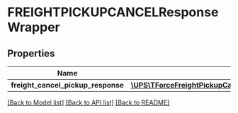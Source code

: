 # FREIGHTPICKUPCANCELResponseWrapper

## Properties
Name | Type | Description | Notes
------------ | ------------- | ------------- | -------------
**freight_cancel_pickup_response** | [**\UPS\TForceFreightPickupCancel\TForceFreightPickupCancel\FreightCancelPickupResponse**](FreightCancelPickupResponse.md) |  | 

[[Back to Model list]](../../README.md#documentation-for-models) [[Back to API list]](../../README.md#documentation-for-api-endpoints) [[Back to README]](../../README.md)

